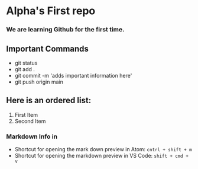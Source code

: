 # Alpha's First repo

### We are learning Github for the first time.

## Important Commands
- git status
- git add .
- git commit -m 'adds important information here'
- git push origin main

## Here is an ordered list:
1. First Item
2. Second Item


### Markdown Info in
- Shortcut for opening the mark down preview in Atom: `cntrl + shift + m`
- Shortcut for opening the markdown preview in VS Code: `shift + cmd + v`

